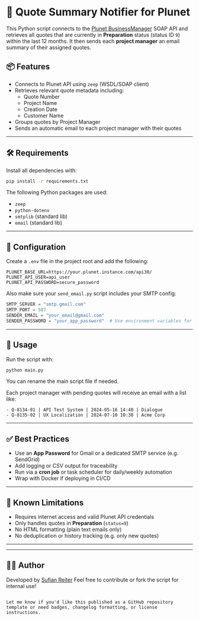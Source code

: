 # 📨 Quote Summary Notifier for Plunet

This Python script connects to the [Plunet BusinessManager](https://www.plunet.com) SOAP API and retrieves all quotes that are currently in **Preparation** status (status ID `9`) within the last 12 months. It then sends each **project manager** an email summary of their assigned quotes.

## 📦 Features

- Connects to Plunet API using `zeep` (WSDL/SOAP client)
- Retrieves relevant quote metadata including:
  - Quote Number
  - Project Name
  - Creation Date
  - Customer Name
- Groups quotes by Project Manager
- Sends an automatic email to each project manager with their quotes

---

## 🛠️ Requirements

Install all dependencies with:

```bash
pip install -r requirements.txt
````

The following Python packages are used:

* `zeep`
* `python-dotenv`
* `smtplib` (standard lib)
* `email` (standard lib)

---

## 🔐 Configuration

Create a `.env` file in the project root and add the following:

```env
PLUNET_BASE_URL=https://your.plunet.instance.com/api30/
PLUNET_API_USER=api_user
PLUNET_API_PASSWORD=secure_password
```

Also make sure your `send_email.py` script includes your SMTP config:

```python
SMTP_SERVER = "smtp.gmail.com"
SMTP_PORT = 587
SENDER_EMAIL = "your_email@gmail.com"
SENDER_PASSWORD = "your_app_password"  # Use environment variables for production
```

---

## 🚀 Usage

Run the script with:

```bash
python main.py
```

You can rename the main script file if needed.

Each project manager with pending quotes will receive an email with a list like:

```
- Q-8134-01 | API Test System | 2024-05-16 14:40 | Dialogue
- Q-8135-02 | UX Localization | 2024-07-10 10:30 | Acme Corp
```

---

## ✅ Best Practices

* Use an **App Password** for Gmail or a dedicated SMTP service (e.g. SendGrid)
* Add logging or CSV output for traceability
* Run via a **cron job** or task scheduler for daily/weekly automation
* Wrap with Docker if deploying in CI/CD

---

## 🧠 Known Limitations

* Requires internet access and valid Plunet API credentials
* Only handles quotes in **Preparation** (`status=9`)
* No HTML formatting (plain text emails only)
* No deduplication or history tracking (e.g. only new quotes)

---



---

## 🧑‍💻 Author

Developed by [Sufian Reiter](mailto:sufireiter@googlemail.com)
Feel free to contribute or fork the script for internal use!

```

Let me know if you'd like this published as a GitHub repository template or need badges, changelog formatting, or license instructions.

